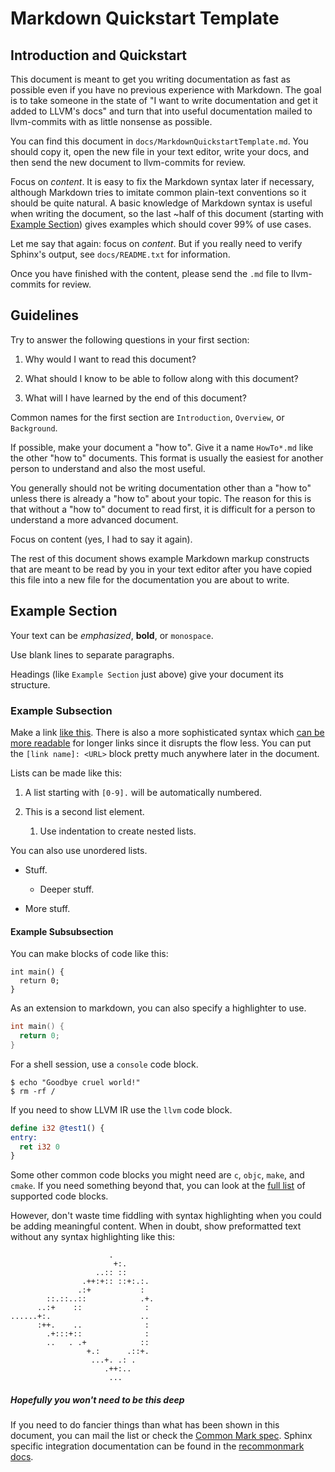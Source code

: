 # Markdown Quickstart Template

## Introduction and Quickstart

This document is meant to get you writing documentation as fast as possible
even if you have no previous experience with Markdown. The goal is to take
someone in the state of "I want to write documentation and get it added to
LLVM's docs" and turn that into useful documentation mailed to llvm-commits
with as little nonsense as possible.

You can find this document in `docs/MarkdownQuickstartTemplate.md`. You
should copy it, open the new file in your text editor, write your docs, and
then send the new document to llvm-commits for review.

Focus on *content*. It is easy to fix the Markdown syntax
later if necessary, although Markdown tries to imitate common
plain-text conventions so it should be quite natural. A basic knowledge of
Markdown syntax is useful when writing the document, so the last
~half of this document (starting with [Example Section](#example-section)) gives examples
which should cover 99% of use cases.

Let me say that again: focus on *content*. But if you really need to verify
Sphinx's output, see `docs/README.txt` for information.

Once you have finished with the content, please send the `.md` file to
llvm-commits for review.

## Guidelines

Try to answer the following questions in your first section:

1. Why would I want to read this document?

2. What should I know to be able to follow along with this document?

3. What will I have learned by the end of this document?

Common names for the first section are `Introduction`, `Overview`, or
`Background`.

If possible, make your document a "how to". Give it a name `HowTo*.md`
like the other "how to" documents. This format is usually the easiest
for another person to understand and also the most useful.

You generally should not be writing documentation other than a "how to"
unless there is already a "how to" about your topic. The reason for this
is that without a "how to" document to read first, it is difficult for a
person to understand a more advanced document.

Focus on content (yes, I had to say it again).

The rest of this document shows example Markdown markup constructs
that are meant to be read by you in your text editor after you have copied
this file into a new file for the documentation you are about to write.

## Example Section

Your text can be *emphasized*, **bold**, or `monospace`.

Use blank lines to separate paragraphs.

Headings (like `Example Section` just above) give your document its
structure.

### Example Subsection

Make a link [like this](https://llvm.org/). There is also a more
sophisticated syntax which [can be more readable] for longer links since
it disrupts the flow less. You can put the `[link name]: <URL>` block
pretty much anywhere later in the document.

[can be more readable]: http://en.wikipedia.org/wiki/LLVM

Lists can be made like this:

1. A list starting with `[0-9].` will be automatically numbered.

1. This is a second list element.

   1. Use indentation to create nested lists.

You can also use unordered lists.

* Stuff.

  + Deeper stuff.

* More stuff.

#### Example Subsubsection

You can make blocks of code like this:

```
int main() {
  return 0;
}
```

As an extension to markdown, you can also specify a highlighter to use.

``` C++
int main() {
  return 0;
}
```

For a shell session, use a `console` code block.

```console
$ echo "Goodbye cruel world!"
$ rm -rf /
```

If you need to show LLVM IR use the `llvm` code block.

``` llvm
define i32 @test1() {
entry:
  ret i32 0
}
```

Some other common code blocks you might need are `c`, `objc`, `make`,
and `cmake`. If you need something beyond that, you can look at the [full
list] of supported code blocks.

[full list]: http://pygments.org/docs/lexers/

However, don't waste time fiddling with syntax highlighting when you could
be adding meaningful content. When in doubt, show preformatted text
without any syntax highlighting like this:

                          .
                           +:.
                       ..:: ::
                    .++:+:: ::+:.:.
                   .:+           :
            ::.::..::            .+.
          ..:+    ::              :
    ......+:.                    ..
          :++.    ..              :
            .+:::+::              :
            ..   . .+            ::
                     +.:      .::+.
                      ...+. .: .
                         .++:..
                          ...

##### Hopefully you won't need to be this deep

If you need to do fancier things than what has been shown in this document,
you can mail the list or check the [Common Mark spec].  Sphinx specific
integration documentation can be found in the [recommonmark docs].

[Common Mark spec]: http://spec.commonmark.org/0.28/
[recommonmark docs]: http://recommonmark.readthedocs.io/en/latest/index.html
